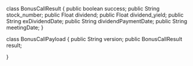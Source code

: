 
class BonusCallResult {
    public boolean success;
    public String stock_number;
    public Float dividend;
    public Float dividend_yield;
    public String exDividendDate;
    public String dividendPaymentDate;
    public String meetingDate;
}

class BonusCallPayload {
    public String version;
    public BonusCallResult result;

}